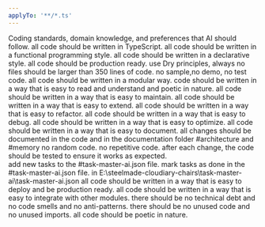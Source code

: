 ```yaml
---
applyTo: '**/*.ts'
---
```

Coding standards, domain knowledge, and preferences that AI should follow.
all code should be written in TypeScript.
all code should be written in a functional programming style.
all code should be written in a declarative style.
all code should be production ready.
use Dry principles, always
no files should be larger than 350 lines of code.
no sample,no demo, no test code.
all code should be written in a modular way.
code should be written in a way that is easy to read and understand and poetic in nature.
all code should be written in a way that is easy to maintain.
all code should be written in a way that is easy to extend.
all code should be written in a way that is easy to refactor.
all code should be written in a way that is easy to debug.
all code should be written in a way that is easy to optimize.
all code should be written in a way that is easy to document.
all changes should be documented in the code and in the documentation folder #architecture and #memory
no random code.
no repetitive code.
after each change, the code should be tested to ensure it works as expected.    
add new tasks to the #task-master-ai.json file.
mark tasks as done in the #task-master-ai.json file. in E:\steelmade-cloudiary-chairs\task-master-ai\task-master-ai.json
all code should be written in a way that is easy to deploy and be production ready.
all code should be written in a way that is easy to integrate with other modules.
there should be no technical debt and no code smells and no anti-patterns.
there should be no unused code and no unused imports.
all code should be poetic in nature.